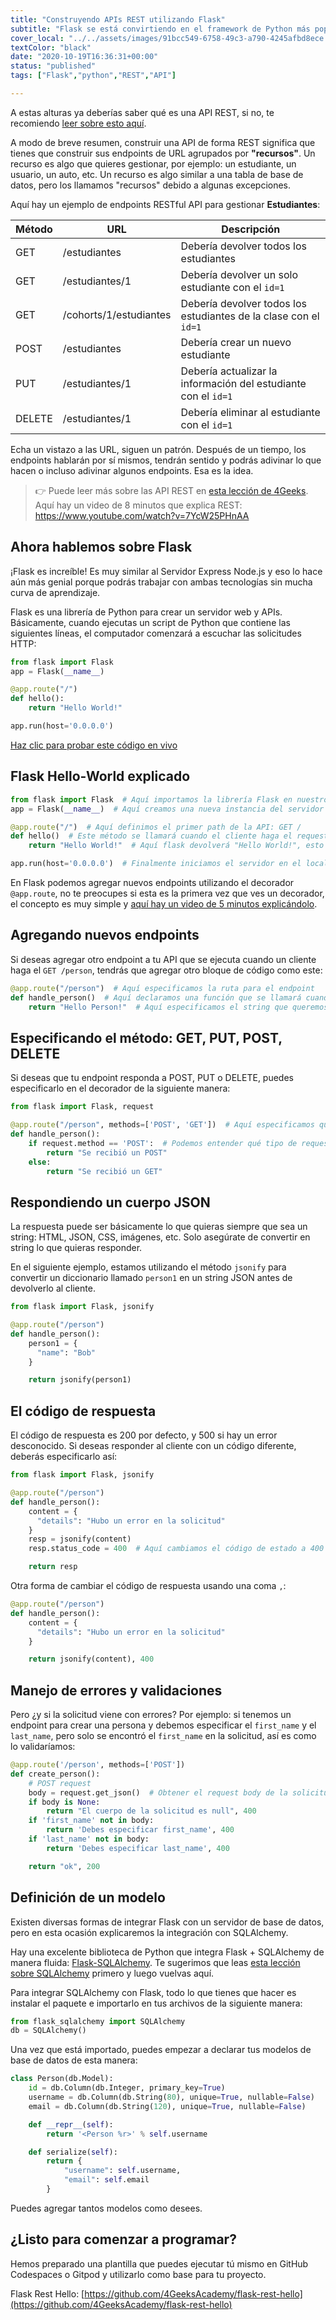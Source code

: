 ```yaml
---
title: "Construyendo APIs REST utilizando Flask"
subtitle: "Flask se está convirtiendo en el framework de Python más popular (si es que ya no lo es), aprende cómo construir API REST"
cover_local: "../../assets/images/91bcc549-6758-49c3-a790-4245afbd8ece.png"
textColor: "black"
date: "2020-10-19T16:36:31+00:00"
status: "published"
tags: ["Flask","python","REST","API"]

---
```


A estas alturas ya deberías saber qué es una API REST, si no, te recomiendo [leer sobre esto aquí](http://content.breatheco.de/lesson/understanding-rest-apis).

A modo de breve resumen, construir una API de forma REST significa que tienes que construir sus endpoints de URL agrupados por **"recursos"**. Un recurso es algo que quieres gestionar, por ejemplo: un estudiante, un usuario, un auto, etc. Un recurso es algo similar a una tabla de base de datos, pero los llamamos "recursos" debido a algunas excepciones.

Aquí hay un ejemplo de endpoints RESTful API para gestionar **Estudiantes**:

| Método | URL | Descripción |
| ------ | --- | ----------- |
| GET    | /estudiantes | Debería devolver todos los estudiantes |
| GET    | /estudiantes/1 | Debería devolver un solo estudiante con el `id=1` |
| GET    | /cohorts/1/estudiantes | Debería devolver todos los estudiantes de la clase con el `id=1` |
| POST   | /estudiantes | Debería crear un nuevo estudiante |
| PUT    | /estudiantes/1 | Debería actualizar la información del estudiante con el `id=1` |
| DELETE | /estudiantes/1 | Debería eliminar al estudiante con el `id=1` |

Echa un vistazo a las URL, siguen un patrón. Después de un tiempo, los endpoints hablarán por sí mismos, tendrán sentido y podrás adivinar lo que hacen o incluso adivinar algunos endpoints. Esa es la idea.

> 👉 Puede leer más sobre las API REST en [esta lección de 4Geeks](http://content.breatheco.de/lesson/understanding-rest-apis).<br /> Aquí hay un video de 8 minutos que explica REST: https://www.youtube.com/watch?v=7YcW25PHnAA

## Ahora hablemos sobre Flask

¡Flask es increíble! Es muy similar al Servidor Express Node.js y eso lo hace aún más genial porque podrás trabajar con ambas tecnologías sin mucha curva de aprendizaje.

Flask es una librería de Python para crear un servidor web y APIs. Básicamente, cuando ejecutas un script de Python que contiene las siguientes líneas, el computador comenzará a escuchar las solicitudes HTTP:

```py
from flask import Flask
app = Flask(__name__)

@app.route("/")
def hello():
    return "Hello World!"

app.run(host='0.0.0.0')
```

[Haz clic para probar este código en vivo](https://repl.it/@4GeeksAcademy/Flask-Hello-World)


## Flask Hello-World explicado

```py
from flask import Flask  # Aquí importamos la librería Flask en nuestro archivo
app = Flask(__name__)  # Aquí creamos una nueva instancia del servidor Flask

@app.route("/")  # Aquí definimos el primer path de la API: GET /
def hello()  # Este método se llamará cuando el cliente haga el request
    return "Hello World!"  # Aquí flask devolverá "Hello World!", esto podría ser un string HTML o un string JSON

app.run(host='0.0.0.0')  # Finalmente iniciamos el servidor en el localhost
```

En Flask podemos agregar nuevos endpoints utilizando el decorador `@app.route`, no te preocupes si esta es la primera vez que ves un decorador, el concepto es muy simple y [aquí hay un video de 5 minutos explicándolo](https://www.youtube.com/watch?v=7ipNLN9y-nc).

## Agregando nuevos endpoints

Si deseas agregar otro endpoint a tu API que se ejecuta cuando un cliente haga el `GET /person`, tendrás que agregar otro bloque de código como este:

```py
@app.route("/person")  # Aquí especificamos la ruta para el endpoint
def handle_person()  # Aquí declaramos una función que se llamará cuando se realice una request a esa URL
    return "Hello Person!"  # Aquí especificamos el string que queremos responder al cliente
```

## Especificando el método: GET, PUT, POST, DELETE

Si deseas que tu endpoint responda a POST, PUT o DELETE, puedes especificarlo en el decorador de la siguiente manera:

```py
from flask import Flask, request

@app.route("/person", methods=['POST', 'GET'])  # Aquí especificamos que este endpoint acepta solicitudes POST y GET
def handle_person():
    if request.method == 'POST':  # Podemos entender qué tipo de request estamos manejando usando un condicional
        return "Se recibió un POST"
    else:
        return "Se recibió un GET"
```

## Respondiendo un cuerpo JSON

La respuesta puede ser básicamente lo que quieras siempre que sea un string: HTML, JSON, CSS, imágenes, etc. Solo asegúrate de convertir en string lo que quieras responder.

En el siguiente ejemplo, estamos utilizando el método `jsonify` para convertir un diccionario llamado `person1` en un string JSON antes de devolverlo al cliente.

```py
from flask import Flask, jsonify

@app.route("/person")
def handle_person():
    person1 = {
      "name": "Bob"
    }

    return jsonify(person1)
```

## El código de respuesta

El código de respuesta es 200 por defecto, y 500 si hay un error desconocido. Si deseas responder al cliente con un código diferente, deberás especificarlo así:

```py
from flask import Flask, jsonify

@app.route("/person")
def handle_person():
    content = {
      "details": "Hubo un error en la solicitud"
    }
    resp = jsonify(content)
    resp.status_code = 400  # Aquí cambiamos el código de estado a 400 (código muy común en caso de errores de solicitud)

    return resp
```

Otra forma de cambiar el código de respuesta usando una coma `,`:

```py
@app.route("/person")
def handle_person():
    content = {
      "details": "Hubo un error en la solicitud"
    }

    return jsonify(content), 400
```

## Manejo de errores y validaciones

Pero ¿y si la solicitud viene con errores? Por ejemplo: si tenemos un endpoint para crear una persona y debemos especificar el `first_name` y el `last_name`, pero solo se encontró el `first_name` en la solicitud, así es como lo validaríamos:

```py
@app.route('/person', methods=['POST'])
def create_person():
    # POST request
    body = request.get_json()  # Obtener el request body de la solicitud
    if body is None:
        return "El cuerpo de la solicitud es null", 400
    if 'first_name' not in body:
        return 'Debes especificar first_name', 400
    if 'last_name' not in body:
        return 'Debes especificar last_name', 400

    return "ok", 200
```

## Definición de un modelo

Existen diversas formas de integrar Flask con un servidor de base de datos, pero en esta ocasión explicaremos la integración con SQLAlchemy.

Hay una excelente biblioteca de Python que integra Flask + SQLAlchemy de manera fluida: [Flask-SQLAlchemy](https://github.com/pallets/flask-sqlalchemy). Te sugerimos que leas [esta lección sobre SQLAlchemy](https://content.breatheco.de/lesson/everything-you-need-to-start-using-sqlalchemy) primero y luego vuelvas aquí.

Para integrar SQLAlchemy con Flask, todo lo que tienes que hacer es instalar el paquete e importarlo en tus archivos de la siguiente manera:

```py
from flask_sqlalchemy import SQLAlchemy
db = SQLAlchemy()
```

Una vez que está importado, puedes empezar a declarar tus modelos de base de datos de esta manera:

```py
class Person(db.Model):
    id = db.Column(db.Integer, primary_key=True)
    username = db.Column(db.String(80), unique=True, nullable=False)
    email = db.Column(db.String(120), unique=True, nullable=False)

    def __repr__(self):
        return '<Person %r>' % self.username

    def serialize(self):
        return {
            "username": self.username,
            "email": self.email
        }
```

Puedes agregar tantos modelos como desees.

## ¿Listo para comenzar a programar?

Hemos preparado una plantilla que puedes ejecutar tú mismo en GitHub Codespaces o Gitpod y utilizarlo como base para tu proyecto.

Flask Rest Hello: [https://github.com/4GeeksAcademy/flask-rest-hello](https://github.com/4GeeksAcademy/flask-rest-hello)
